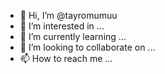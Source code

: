 - 👋 Hi, I’m @tayromumuu
- 👀 I’m interested in ...
- 🌱 I’m currently learning ...
- 💞️ I’m looking to collaborate on ...
- 📫 How to reach me ...

<!---
tayromumuu/tayromumuu is a ✨ special ✨ repository because its `README.md` (this file) appears on your GitHub profile.
You can click the Preview link to take a look at your changes.
--->
